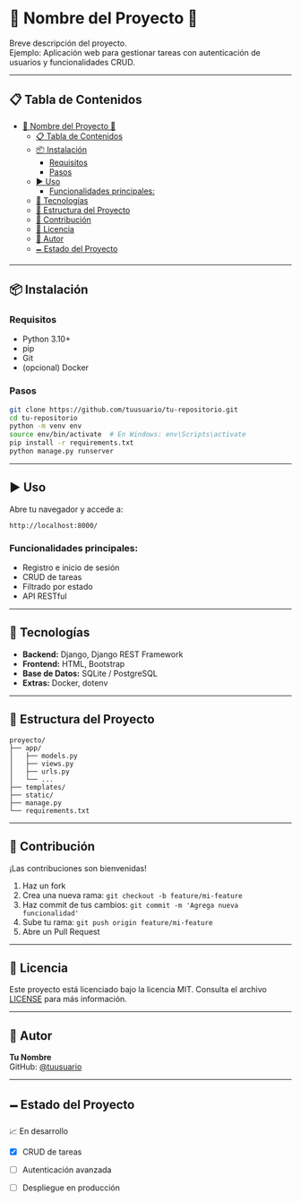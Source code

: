 # 🚀 Nombre del Proyecto 🚀

Breve descripción del proyecto.  
Ejemplo: Aplicación web para gestionar tareas con autenticación de usuarios y funcionalidades CRUD.

---

## 📋 Tabla de Contenidos

- [🚀 Nombre del Proyecto 🚀](#-nombre-del-proyecto-)
  - [📋 Tabla de Contenidos](#-tabla-de-contenidos)
  - [📦 Instalación](#-instalación)
    - [Requisitos](#requisitos)
    - [Pasos](#pasos)
  - [▶️ Uso](#️-uso)
    - [Funcionalidades principales:](#funcionalidades-principales)
  - [🧰 Tecnologías](#-tecnologías)
  - [📁 Estructura del Proyecto](#-estructura-del-proyecto)
  - [🤝 Contribución](#-contribución)
  - [🪪 Licencia](#-licencia)
  - [👤 Autor](#-autor)
  - [🗕 Estado del Proyecto](#-estado-del-proyecto)

---

## 📦 Instalación

### Requisitos

- Python 3.10+
- pip
- Git
- (opcional) Docker

### Pasos

```bash
git clone https://github.com/tuusuario/tu-repositorio.git
cd tu-repositorio
python -m venv env
source env/bin/activate  # En Windows: env\Scripts\activate
pip install -r requirements.txt
python manage.py runserver
```

---

## ▶️ Uso

Abre tu navegador y accede a:

```
http://localhost:8000/
```

### Funcionalidades principales:

- Registro e inicio de sesión
- CRUD de tareas
- Filtrado por estado
- API RESTful

---

## 🧰 Tecnologías

- **Backend:** Django, Django REST Framework
- **Frontend:** HTML, Bootstrap
- **Base de Datos:** SQLite / PostgreSQL
- **Extras:** Docker, dotenv

---

## 📁 Estructura del Proyecto

```
proyecto/
├── app/
│   ├── models.py
│   ├── views.py
│   ├── urls.py
│   └── ...
├── templates/
├── static/
├── manage.py
└── requirements.txt
```

---

## 🤝 Contribución

¡Las contribuciones son bienvenidas!

1. Haz un fork
2. Crea una nueva rama: `git checkout -b feature/mi-feature`
3. Haz commit de tus cambios: `git commit -m 'Agrega nueva funcionalidad'`
4. Sube tu rama: `git push origin feature/mi-feature`
5. Abre un Pull Request

---

## 🪪 Licencia

Este proyecto está licenciado bajo la licencia MIT. Consulta el archivo [LICENSE](LICENSE) para más información.

---

## 👤 Autor

**Tu Nombre**  
GitHub: [@tuusuario](https://github.com/tuusuario)

---

## 🗕 Estado del Proyecto

📈 En desarrollo

- [x] CRUD de tareas
- [ ] Autenticación avanzada
- [ ] Despliegue en producción

